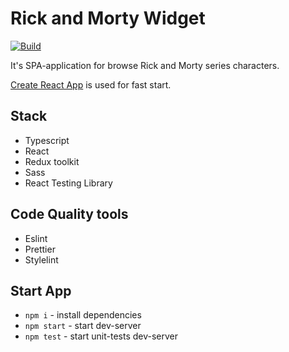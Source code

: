 # Rick and Morty Widget

[![Build](https://github.com/HDNofc/elfsight-assignment/actions/workflows/main.yaml/badge.svg)](https://github.com/HDNofc/elfsight-assignment/actions/workflows/main.yaml)

It's SPA-application for browse Rick and Morty series characters.

[Create React App](https://github.com/facebook/create-react-app) is used for fast start.

## Stack

- Typescript
- React
- Redux toolkit
- Sass
- React Testing Library

## Code Quality tools

- Eslint
- Prettier
- Stylelint

## Start App

- `npm i` - install dependencies
- `npm start` - start dev-server
- `npm test` - start unit-tests dev-server

